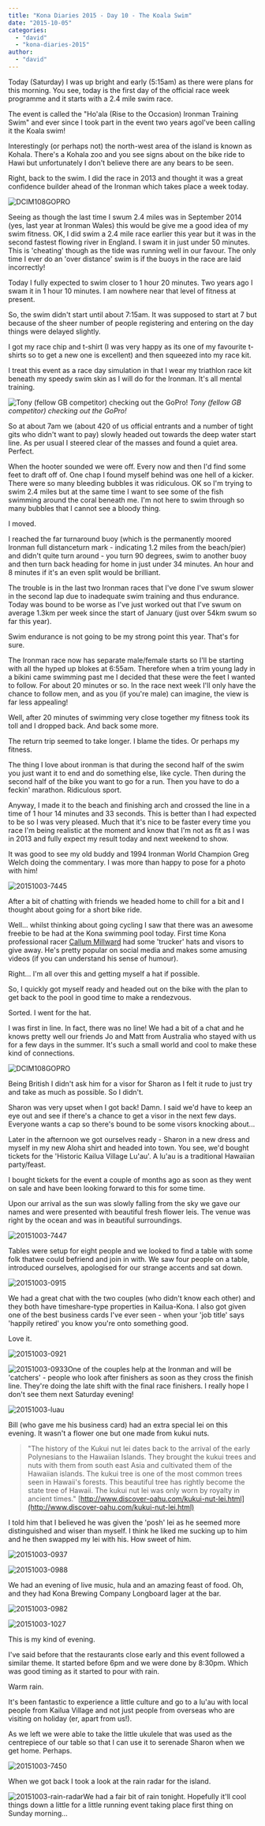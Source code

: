 ```yaml
---
title: "Kona Diaries 2015 - Day 10 - The Koala Swim"
date: "2015-10-05"
categories: 
  - "david"
  - "kona-diaries-2015"
author: 
  - "david"
---
```


Today (Saturday) I was up bright and early (5:15am) as there were plans for this morning. You see, today is the first day of the official race week programme and it starts with a 2.4 mile swim race.

The event is called the "Ho'ala (Rise to the Occasion) Ironman Training Swim" and ever since I took part in the event two years agoI've been calling it the Koala swim!

Interestingly (or perhaps not) the north-west area of the island is known as Kohala. There's a Kohala zoo and you see signs about on the bike ride to Hawi but unfortunately I don't believe there are any bears to be seen.

Right, back to the swim. I did the race in 2013 and thought it was a great confidence builder ahead of the Ironman which takes place a week today.

![DCIM108GOPRO](/images/2015/20151003-0106532.jpg)

Seeing as though the last time I swum 2.4 miles was in September 2014 (yes, last year at Ironman Wales) this would be give me a good idea of my swim fitness. OK, I did swim a 2.4 mile race earlier this year but it was in the second fastest flowing river in England. I swam it in just under 50 minutes. This is 'cheating' though as the tide was running well in our favour. The only time I ever do an 'over distance' swim is if the buoys in the race are laid incorrectly!

Today I fully expected to swim closer to 1 hour 20 minutes. Two years ago I swam it in 1 hour 10 minutes. I am nowhere near that level of fitness at present.

So, the swim didn't start until about 7:15am. It was supposed to start at 7 but because of the sheer number of people registering and entering on the day things were delayed slightly.

I got my race chip and t-shirt (I was very happy as its one of my favourite t-shirts so to get a new one is excellent) and then squeezed into my race kit.

I treat this event as a race day simulation in that I wear my triathlon race kit beneath my speedy swim skin as I will do for the Ironman. It's all mental training.

![Tony (fellow GB competitor) checking out the GoPro!](/images/2015/20151003-0076376.jpg) 
*Tony (fellow GB competitor) checking out the GoPro!*

So at about 7am we (about 420 of us official entrants and a number of tight gits who didn't want to pay) slowly headed out towards the deep water start line. As per usual I steered clear of the masses and found a quiet area. Perfect.

When the hooter sounded we were off. Every now and then I'd find some feet to draft off of. One chap I found myself behind was one hell of a kicker. There were so many bleeding bubbles it was ridiculous. OK so I'm trying to swim 2.4 miles but at the same time I want to see some of the fish swimming around the coral beneath me. I'm not here to swim through so many bubbles that I cannot see a bloody thing.

I moved.

I reached the far turnaround buoy (which is the permanently moored Ironman full distanceturn mark - indicating 1.2 miles from the beach/pier) and didn't quite turn around - you turn 90 degrees, swim to another buoy and then turn back heading for home in just under 34 minutes. An hour and 8 minutes if it's an even split would be brilliant.

The trouble is in the last two Ironman races that I've done I've swum slower in the second lap due to inadequate swim training and thus endurance. Today was bound to be worse as I've just worked out that I've swum on average 1.3km per week since the start of January (just over 54km swum so far this year).

Swim endurance is not going to be my strong point this year. That's for sure.

The Ironman race now has separate male/female starts so I'll be starting with all the hyped up blokes at 6:55am. Therefore when a trim young lady in a bikini came swimming past me I decided that these were the feet I wanted to follow. For about 20 minutes or so. In the race next week I'll only have the chance to follow men, and as you (if you're male) can imagine, the view is far less appealing!

Well, after 20 minutes of swimming very close together my fitness took its toll and I dropped back. And back some more.

The return trip seemed to take longer. I blame the tides. Or perhaps my fitness.

The thing I love about ironman is that during the second half of the swim you just want it to end and do something else, like cycle. Then during the second half of the bike you want to go for a run. Then you have to do a feckin' marathon. Ridiculous sport.

Anyway, I made it to the beach and finishing arch and crossed the line in a time of 1 hour 14 minutes and 33 seconds. This is better than I had expected to be so I was very pleased. Much that it's nice to be faster every time you race I'm being realistic at the moment and know that I'm not as fit as I was in 2013 and fully expect my result today and next weekend to show.

It was good to see my old buddy and 1994 Ironman World Champion Greg Welch doing the commentary. I was more than happy to pose for a photo with him!

![20151003-7445](/images/2015/20151003-7445.jpg)

After a bit of chatting with friends we headed home to chill for a bit and I thought about going for a short bike ride.

Well... whilst thinking about going cycling I saw that there was an awesome freebie to be had at the Kona swimming pool today. First time Kona professional racer [Callum Millward](http://www.callummillward.com/) had some 'trucker' hats and visors to give away. He's pretty popular on social media and makes some amusing videos (if you can understand his sense of humour).

Right... I'm all over this and getting myself a hat if possible.

So, I quickly got myself ready and headed out on the bike with the plan to get back to the pool in good time to make a rendezvous.

Sorted. I went for the hat.

I was first in line. In fact, there was no line! We had a bit of a chat and he knows pretty well our friends Jo and Matt from Australia who stayed with us for a few days in the summer. It's such a small world and cool to make these kind of connections.

![DCIM108GOPRO](/images/2015/20151003-0206767.jpg)

Being British I didn't ask him for a visor for Sharon as I felt it rude to just try and take as much as possible. So I didn't.

Sharon was very upset when I got back! Damn. I said we'd have to keep an eye out and see if there's a chance to get a visor in the next few days. Everyone wants a cap so there's bound to be some visors knocking about...

Later in the afternoon we got ourselves ready - Sharon in a new dress and myself in my new Aloha shirt and headed into town. You see, we'd bought tickets for the 'Historic Kailua Village Lu'au'. A lu'au is a traditional Hawaiian party/feast.

I bought tickets for the event a couple of months ago as soon as they went on sale and have been looking forward to this for some time.

Upon our arrival as the sun was slowly falling from the sky we gave our names and were presented with beautiful fresh flower leis. The venue was right by the ocean and was in beautiful surroundings.

![20151003-7447](/images/2015/20151003-7447.jpg)

Tables were setup for eight people and we looked to find a table with some folk thatwe could befriend and join in with. We saw four people on a table, introduced ourselves, apologised for our strange accents and sat down.

![20151003-0915](/images/2015/20151003-0915.jpg)

We had a great chat with the two couples (who didn't know each other) and they both have timeshare-type properties in Kailua-Kona. I also got given one of the best business cards I've ever seen - when your 'job title' says 'happily retired' you know you're onto something good.

Love it.

![20151003-0921](/images/2015/20151003-0921.jpg)

![20151003-0933](/images/2015/20151003-0933.jpg)One of the couples help at the Ironman and will be 'catchers' - people who look after finishers as soon as they cross the finish line. They're doing the late shift with the final race finishers. I really hope I don't see them next Saturday evening!

![20151003-luau](/images/2015/20151003-luau.jpg)

Bill (who gave me his business card) had an extra special lei on this evening. It wasn't a flower one but one made from kukui nuts.

> "The history of the Kukui nut lei dates back to the arrival of the early Polynesians to the Hawaiian Islands. They brought the kukui trees and nuts with them from south east Asia and cultivated them of the Hawaiian islands. The kukui tree is one of the most common trees seen in Hawaii's forests. This beautiful tree has rightly become the state tree of Hawaii. The kukui nut lei was only worn by royalty in ancient times." [http://www.discover-oahu.com/kukui-nut-lei.html](http://www.discover-oahu.com/kukui-nut-lei.html)

I told him that I believed he was given the 'posh' lei as he seemed more distinguished and wiser than myself. I think he liked me sucking up to him and he then swapped my lei with his. How sweet of him.



![20151003-0937](/images/2015/20151003-0937.jpg)

![20151003-0988](/images/2015/20151003-0988.jpg)

We had an evening of live music, hula and an amazing feast of food. Oh, and they had Kona Brewing Company Longboard lager at the bar.

![20151003-0982](/images/2015/20151003-0982.jpg)

![20151003-1027](/images/2015/20151003-1027.jpg)

This is my kind of evening.

I've said before that the restaurants close early and this event followed a similar theme. It started before 6pm and we were done by 8:30pm. Which was good timing as it started to pour with rain.

Warm rain.

It's been fantastic to experience a little culture and go to a lu'au with local people from Kailua Village and not just people from overseas who are visiting on holiday (er, apart from us!).

As we left we were able to take the little ukulele that was used as the centrepiece of our table so that I can use it to serenade Sharon when we get home. Perhaps.

![20151003-7450](/images/2015/20151003-7450-300x400.jpg)

When we got back I took a look at the rain radar for the island.

![20151003-rain-radar](/images/2015/20151003-rain-radar.png)We had a fair bit of rain tonight. Hopefully it'll cool things down a little for a little running event taking place first thing on Sunday morning...
